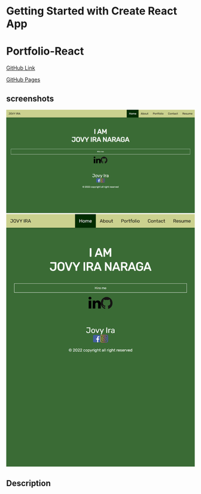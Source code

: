 # Getting Started with Create React App

# Portfolio-React

[GitHub Link](https://github.com/Jlnaraga/portfolio-react.git)

[GitHub Pages]()

## screenshots

![Full screen](./src/assets/images/react-portfolio.png)
![Responsive](./src/assets/images/react-portfolio.png_responsive.png)

## Description
